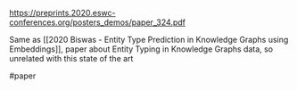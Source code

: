 https://preprints.2020.eswc-conferences.org/posters_demos/paper_324.pdf

Same as [[2020 Biswas - Entity Type Prediction in Knowledge Graphs using Embeddings]], paper about Entity Typing in Knowledge Graphs data, so unrelated with this state of the art

#paper 